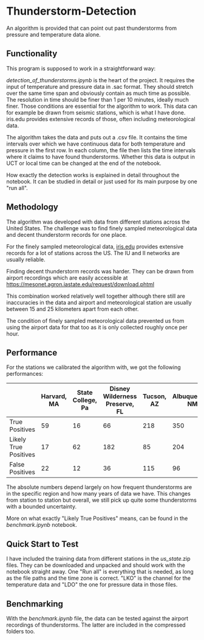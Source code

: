# Thunderstorm-Detection
An algorithm is provided that can point out past thunderstorms from pressure and temperature data alone.

## Functionality
This program is supposed to work in a straightforward way:

*detection_of_thunderstorms.ipynb* is the heart of the project. It requires the input of temperature and pressure data in .sac format.
They should stretch over the same time span and obviously contain as much time as possible. 
The resolution in time should be finer than 1 per 10 minutes, ideally much finer.
Those conditions are essential for the algorithm to work.
This data can for example be drawn from seismic stations, which is what I have done. 
iris.edu provides extensive records of those, often including meteorological data.

The algorithm takes the data and puts out a .csv file.
It contains the time intervals over which we have continuous data for both temperature and pressure in the first row.
In each column, the file then lists the time intervals where it claims to have found thunderstorms.
Whether this data is output in UCT or local time can be changed at the end of the notebook.

How exactly the detection works is explained in detail throughout the notebook.
It can be studied in detail or just used for its main purpose by one "run all".

## Methodology
The algorithm was developed with data from different stations across the United States. 
The challenge was to find finely sampled meteorological data and decent thunderstorm records for one place.

For the finely sampled meteorological data, [iris.edu](https://www.iris.edu/hq/) provides extensive records for a lot of stations across the US. 
The IU and II networks are usually reliable.

Finding decent thunderstorm records was harder.
They can be drawn from airport recordings which are easily accessible at https://mesonet.agron.iastate.edu/request/download.phtml 

This combination worked relatively well together although there still are inaccuracies in the data and airport and meteorological station are usually between 15 and 25 kilometers apart from each other.

The condition of finely sampled meteorological data prevented us from using the airport data for that too as it is only collected roughly once per hour.

## Performance
For the stations we calibrated the algorithm with, we got the following performances:

| | Harvard, MA | State College, Pa | Disney Wilderness Preserve, FL | Tucson, AZ | Albuquerque, NM |
|----------|----------|----------|----------|----------|----------|
| True Positives | 59 | 16 | 66 | 218 | 350 |
| Likely True Positives | 17 | 62 | 182 | 85 | 204 |
| False Positives | 22 | 12 | 36 | 115 | 96 |

The absolute numbers depend largely on how frequent thunderstorms are in the specific region and how many years of data we have.
This changes from station to station but overall, we still pick up quite some thunderstorms with a bounded uncertainty.

More on what exactly "Likely True Positives" means, can be found in the *benchmark.ipynb* notebook.

## Quick Start to Test
I have included the training data from different stations in the *us_state*.zip files.
They can be downloaded and unpacked and should work with the notebook straight away.
One "Run all" is everything that is needed, as long as the file paths and the time zone is correct.
"LKO" is the channel for the temperature data and "LDO" the one for pressure data in those files.

## Benchmarking
With the *benchmark.ipynb* file, the data can be tested against the airport recordings of thunderstorms.
The latter are included in the compressed folders too.
